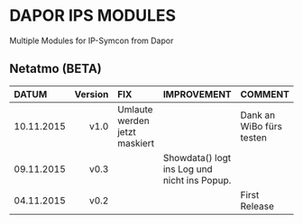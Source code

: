 # DAPOR IPS MODULES

Multiple Modules for IP-Symcon from Dapor

Netatmo (BETA)
- 
|DATUM| Version  | FIX | IMPROVEMENT| COMMENT
| :-------------| -------------: | :------------- |:------------- |:------------- |
| 10.11.2015 | v1.0 | Umlaute werden jetzt maskiert  | | Dank an WiBo fürs testen|
| 09.11.2015 | v0.3 |   | Showdata() logt ins Log und nicht ins Popup.| |
| 04.11.2015 | v0.2 |   | | First Release|


